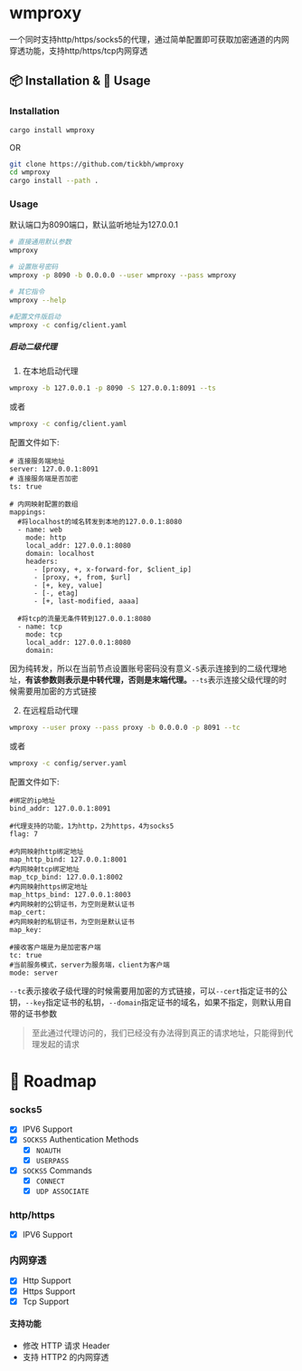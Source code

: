 # wmproxy
一个同时支持http/https/socks5的代理，通过简单配置即可获取加密通道的内网穿透功能，支持http/https/tcp内网穿透

## 📦 Installation & 🏃 Usage

### Installation

```bash
cargo install wmproxy
```

OR

```bash
git clone https://github.com/tickbh/wmproxy
cd wmproxy
cargo install --path .
```

### Usage
默认端口为8090端口，默认监听地址为127.0.0.1
```bash
# 直接通用默认参数
wmproxy

# 设置账号密码
wmproxy -p 8090 -b 0.0.0.0 --user wmproxy --pass wmproxy

# 其它指令
wmproxy --help

#配置文件版启动
wmproxy -c config/client.yaml
```

##### 启动二级代理
1. 在本地启动代理
```bash
wmproxy -b 127.0.0.1 -p 8090 -S 127.0.0.1:8091 --ts
```
或者
```bash
wmproxy -c config/client.yaml
```
配置文件如下:
```
# 连接服务端地址
server: 127.0.0.1:8091
# 连接服务端是否加密
ts: true

# 内网映射配置的数组
mappings:
  #将localhost的域名转发到本地的127.0.0.1:8080
  - name: web
    mode: http
    local_addr: 127.0.0.1:8080
    domain: localhost
    headers:
      - [proxy, +, x-forward-for, $client_ip]
      - [proxy, +, from, $url]
      - [+, key, value]
      - [-, etag]
      - [+, last-modified, aaaa]

  #将tcp的流量无条件转到127.0.0.1:8080
  - name: tcp
    mode: tcp
    local_addr: 127.0.0.1:8080
    domain: 
```

因为纯转发，所以在当前节点设置账号密码没有意义`-S`表示连接到的二级代理地址，**有该参数则表示是中转代理，否则是末端代理。**```--ts```表示连接父级代理的时候需要用加密的方式链接

2. 在远程启动代理
```bash
wmproxy --user proxy --pass proxy -b 0.0.0.0 -p 8091 --tc
```
或者
```bash
wmproxy -c config/server.yaml
```
配置文件如下:
```
#绑定的ip地址
bind_addr: 127.0.0.1:8091

#代理支持的功能，1为http，2为https，4为socks5
flag: 7

#内网映射http绑定地址
map_http_bind: 127.0.0.1:8001
#内网映射tcp绑定地址
map_tcp_bind: 127.0.0.1:8002
#内网映射https绑定地址
map_https_bind: 127.0.0.1:8003
#内网映射的公钥证书，为空则是默认证书
map_cert: 
#内网映射的私钥证书，为空则是默认证书
map_key:

#接收客户端是为是加密客户端
tc: true
#当前服务模式，server为服务端，client为客户端
mode: server
```

```--tc```表示接收子级代理的时候需要用加密的方式链接，可以```--cert```指定证书的公钥，```--key```指定证书的私钥，```--domain```指定证书的域名，如果不指定，则默认用自带的证书参数
> 至此通过代理访问的，我们已经没有办法得到真正的请求地址，只能得到代理发起的请求

# 🚥 Roadmap
### socks5

- [x] IPV6 Support
- [x] `SOCKS5` Authentication Methods
  - [x] `NOAUTH`
  - [x] `USERPASS`
- [x] `SOCKS5` Commands
  - [x] `CONNECT`
  - [x] `UDP ASSOCIATE`

### http/https

- [x] IPV6 Support

### 内网穿透

- [x] Http Support
- [x] Https Support
- [x] Tcp Support

#### 支持功能
- 修改 HTTP 请求 Header
- 支持 HTTP2 的内网穿透